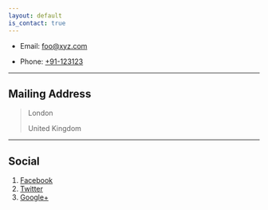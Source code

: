 ```yaml
---
layout: default
is_contact: true
---
```


* Email: [foo@xyz.com](mailto:foo@xyz.com)

* Phone: [+91-123123](tel:+91-123123)

---

## Mailing Address

> 
>
> London
>
> United Kingdom

---

## Social

1. [Facebook](#)
2. [Twitter](#)
3. [Google+](#)
